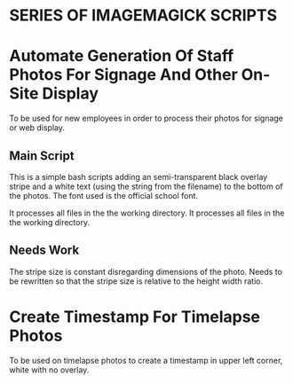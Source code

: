 # SERIES OF IMAGEMAGICK SCRIPTS

# Automate Generation Of Staff Photos For Signage And Other On-Site Display

To be used for new employees in order to process their photos for signage or web display.

## Main Script

This is a simple bash scripts adding an semi-transparent black overlay stripe and a white text (using the string from the filename) to the bottom of the photos. The font used is the official school font.

It processes all files in the the working directory. It processes all files in the the working directory.

## Needs Work

The stripe size is constant disregarding dimensions of the photo. Needs to be rewritten so that the stripe size is relative to the height width ratio.

# Create Timestamp For Timelapse Photos

To be used on timelapse photos to create a timestamp in upper left corner, white with no overlay.
